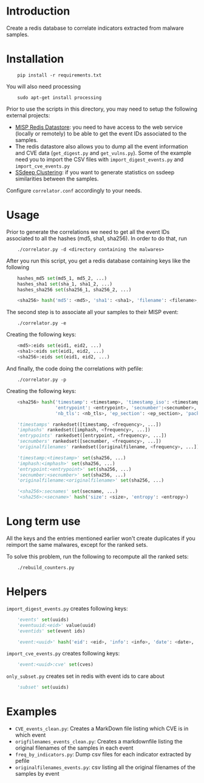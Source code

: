 # Introduction

Create a redis database to correlate indicators extracted from malware samples.

# Installation

```
    pip install -r requirements.txt
```

You will also need processing

```
    sudo apt-get install processing
```

Prior to use the scripts in this directory, you may need to setup the following external projects:

* [MISP Redis Datastore](https://github.com/MISP/misp-redis-datastore/): you need to have access to the web service (locally or remotely) to be able to get the event IDs associated to the samples.
* The redis datastore also allows you to dump all the event information and CVE data (`get_digest.py` and `get_vulns.py`). Some of the example need you to import the CSV files with `import_digest_events.py` and `import_cve_events.py`
* [SSdeep Clustering](https://github.com/CIRCL/ssdc/tree/master/multiproc): if you want to generate statistics on ssdeep similarities between the samples.


Configure `correlator.conf` accordingly to your needs.

# Usage

Prior to generate the correlations we need to get all the event IDs associated to all the hashes (md5, sha1, sha256).
In order to do that, run

```
    ./correlator.py -d <directory containing the malwares>
```

After you run this script, you get a redis database containing keys like the following

```python
    hashes_md5 set(md5_1, md5_2, ...)
    hashes_sha1 set(sha_1, sha1_2, ...)
    hashes_sha256 set(sha256_1, sha256_2, ...)

    <sha256> hash('md5': <md5>, 'sha1': <sha1>, 'filename': <filename>, 'path': <path>, 'ssdeep': <ssdeep>)
```

The second step is to associate all your samples to their MISP event:

```
    ./correlator.py -e
```

Creating the following keys:

``` python
    <md5>:eids set(eid1, eid2, ...)
    <sha1>:eids set(eid1, eid2, ...)
    <sha256>:eids set(eid1, eid2, ...)
```


And finally, the code doing the correlations with pefile:

```
    ./correlator.py -p
```

Creating the following keys:

``` python
    <sha256> hash('timestamp': <timestamp>, 'timestamp_iso': <timestamp_iso>, 'imphash': <imphash>,
                  'entrypoint': <entrypoint>, 'secnumber':<secnumber>, 'originalfilename':<originalfilename>,
                  'nb_tls': <nb_tls>, 'ep_section': <ep_section>, 'packed': <packed_value>)

    'timestamps' rankedset([timestamp, <frequency>, ...])
    'imphashs' rankedset([imphash, <frequency>, ...])
    'entrypoints' rankedset([entrypoint, <frequency>, ...])
    'secnumbers' rankedset([secnumber, <frequency>, ...])
    'originalfilenames' rankedset([originalfilename, <frequency>, ...])

    'timestamp:<timestamp>' set(sha256, ...)
    'imphash:<imphash>' set(sha256, ...)
    'entrypoint:<entrypoint>' set(sha256, ...)
    'secnumber:<secnumber>' set(sha256, ...)
    'originalfilename:<originalfilename>' set(sha256, ...)

    '<sha256>:secnames' set(secname, ...)
    '<sha256>:<secname>' hash('size': <size>, 'entropy': <entropy>)
```

# Long term use

All the keys and the entries mentioned earlier won't create duplicates if you reimport
the same malwares, except for the ranked sets.

To solve this problem, run the following to recompute all the ranked sets:

```
    ./rebuild_counters.py
```

# Helpers

`import_digest_events.py` creates following keys:

``` python
    'events' set(uuids)
    'eventuuid:<eid>' value(uuid)
    'eventids' set(event ids)

    'event:<uuid>' hash('eid': <eid>, 'info': <info>, 'date': <date>, 'timestamp': <timestamp> )
```
`import_cve_events.py` creates following keys:

``` python
    'event:<uuid>:cve' set(cves)
```

`only_subset.py` creates set in redis with event ids to care about

``` python
    'subset' set(uuids)
```


# Examples

* `CVE_events_clean.py`: Creates a MarkDown file listing which CVE is in which event
* `origfilenames_events_clean.py`: Creates a markdownfile listing the original filenames of the samples in each event
* `freq_by_indicators.py`: Dump csv files for each indicator extracted by pefile
* `originalfilenames_events.py`: csv listing all the original filenames of the samples by event
